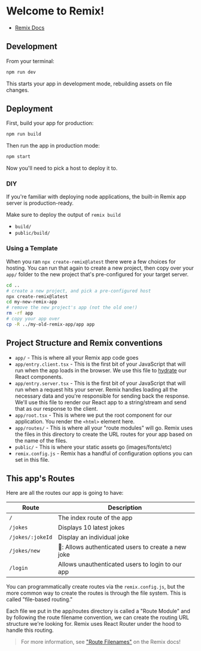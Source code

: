 # Welcome to Remix!

- [Remix Docs](https://remix.run/docs)

## Development

From your terminal:

```sh
npm run dev
```

This starts your app in development mode, rebuilding assets on file changes.

## Deployment

First, build your app for production:

```sh
npm run build
```

Then run the app in production mode:

```sh
npm start
```

Now you'll need to pick a host to deploy it to.

### DIY

If you're familiar with deploying node applications, the built-in Remix app server is production-ready.

Make sure to deploy the output of `remix build`

- `build/`
- `public/build/`

### Using a Template

When you ran `npx create-remix@latest` there were a few choices for hosting. You can run that again to create a new project, then copy over your `app/` folder to the new project that's pre-configured for your target server.

```sh
cd ..
# create a new project, and pick a pre-configured host
npx create-remix@latest
cd my-new-remix-app
# remove the new project's app (not the old one!)
rm -rf app
# copy your app over
cp -R ../my-old-remix-app/app app
```


## Project Structure and Remix conventions

- `app/` - This is where all your Remix app code goes
- `app/entry.client.tsx` - This is the first bit of your JavaScript that will run when the app loads in the browser. We use this file to [hydrate](https://reactjs.org/docs/react-dom.html#hydrate) our React components.
- `app/entry.server.tsx` - This is the first bit of your JavaScript that will run when a request hits your server. Remix handles loading all the necessary data and you're responsible for sending back the response. We'll use this file to render our React app to a string/stream and send that as our response to the client.
- `app/root.tsx` - This is where we put the root component for our application. You render the `<html>` element here.
- `app/routes/` - This is where all your "route modules" will go. Remix uses the files in this directory to create the URL routes for your app based on the name of the files.
- `public/` - This is where your static assets go (images/fonts/etc)
- `remix.config.js` - Remix has a handful of configuration options you can set in this file.

## This app's Routes

Here are all the routes our app is going to have:

| Route            	| Description                                        	|
|------------------	|----------------------------------------------------	|
| `/`              	| The index route of the app                         	|
| `/jokes`         	| Displays 10 latest jokes                           	|
| `/jokes/:jokeId` 	| Display an individual joke                         	|
| `/jokes/new`     	| 🔐: Allows authenticated users to create a new joke 	|
| `/login`         	| Allows unauthenticated users to login to our app   	|

You can programmatically create routes via the `remix.config.js`, but the more common way to create the routes is through the file system. This is called "file-based routing."

Each file we put in the app/routes directory is called a "Route Module" and by following the route filename convention, we can create the routing URL structure we're looking for. Remix uses React Router under the hood to handle this routing.

> For more information, see ["Route Filenames"](https://remix.run/docs/en/v1.1.1/api/conventions#route-filenames) on the Remix docs!

